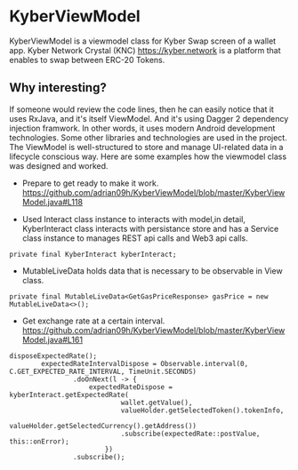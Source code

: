 # KyberViewModel

KyberViewModel is a viewmodel class for Kyber Swap screen of a wallet app.
Kyber Network Crystal (KNC) https://kyber.network is a platform that enables to swap between ERC-20 Tokens.

## Why interesting?

If someone would review the code lines, then he can easily notice that it uses RxJava, and it's itself ViewModel. 
And it's using Dagger 2 dependency injection framwork. In other words, it uses modern Android development technologies.
Some other libraries and technologies are used in the project.
The ViewModel is well-structured to store and manage UI-related data in a lifecycle conscious way.
Here are some examples how the viewmodel class was designed and worked.

- Prepare to get ready to make it work.
   https://github.com/adrian09h/KyberViewModel/blob/master/KyberViewModel.java#L118
   
- Used Interact class instance to interacts with model,in detail, KyberInteract class interacts with persistance store and has a Service class instance to manages REST api calls and Web3 api calls.

```
private final KyberInteract kyberInteract;
```

- MutableLiveData holds data that is necessary to be observable in View class.

```
private final MutableLiveData<GetGasPriceResponse> gasPrice = new MutableLiveData<>();
```

- Get exchange rate at a certain interval.
   https://github.com/adrian09h/KyberViewModel/blob/master/KyberViewModel.java#L161

```
disposeExpectedRate();
        expectedRateIntervalDispose = Observable.interval(0, C.GET_EXPECTED_RATE_INTERVAL, TimeUnit.SECONDS)
                .doOnNext(l -> {
                    expectedRateDispose = kyberInteract.getExpectedRate(
                            wallet.getValue(),
                            valueHolder.getSelectedToken().tokenInfo,
                            valueHolder.getSelectedCurrency().getAddress())
                            .subscribe(expectedRate::postValue, this::onError);
                        })
                .subscribe();
```



